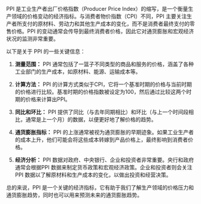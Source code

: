 PPI 是工业生产者出厂价格指数（Producer Price Index）的缩写，是一个衡量生产领域的价格变动的经济指标。与消费者物价指数（CPI）不同，PPI 主要关注生产者所支付的原材料、劳动力和其他生产成本的变化，而不是消费者最终支付的零售价格。PPI 的变动通常会传导到最终消费者价格，因此它对通货膨胀和宏观经济状况的监测非常重要。

以下是关于 PPI 的一些关键信息：

1. **测量范围：** PPI 通常包括了一篮子不同类型的商品和服务的价格，涵盖了各种工业部门的生产成本，如原材料、能源、运输成本等。

2. **计算方法：** PPI 的计算方式类似于CPI，它将一个基准时期的价格与当前时期的价格进行比较。基准时期的价格指数被设定为100，然后通过比较这两个时期的价格来计算出PPI。

3. **同比和环比：** PPI 提供了同比（与去年同期相比）和环比（与上一个时间段相比，通常是上一个月）的数据，以便更好地了解价格的趋势。

4. **通货膨胀指标：** PPI 的上涨通常被视为通货膨胀的早期迹象。如果工业生产者的成本上升，他们可能会将这些成本转嫁到产品价格上，最终影响到消费者价格。

5. **经济分析：** PPI 数据对政府、中央银行、企业和投资者非常重要。央行和政府通常会根据PPI 数据来制定货币政策和宏观经济政策。企业和投资者则会关注PPI 数据以了解原材料和生产成本的变化，以做出投资和经营决策。

总的来说，PPI 是一个关键的经济指标，它有助于我们了解生产领域的价格压力和通货膨胀趋势，同时也可以用来预测未来的通货膨胀趋势。